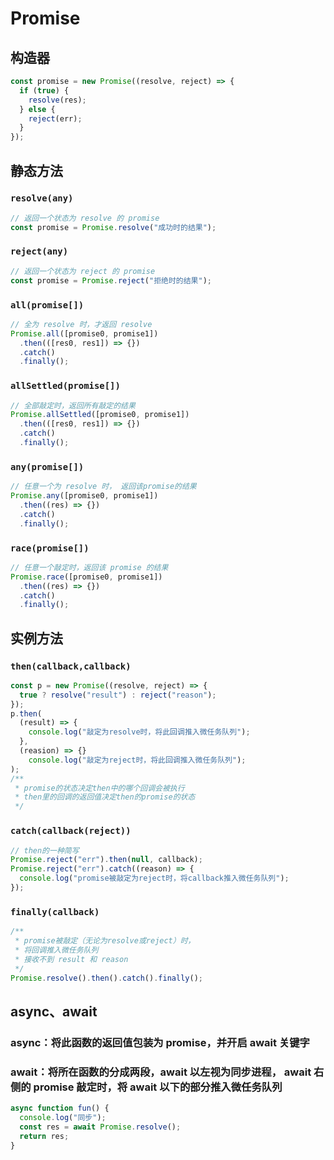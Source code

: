 # Promise

## 构造器

```js
const promise = new Promise((resolve, reject) => {
  if (true) {
    resolve(res);
  } else {
    reject(err);
  }
});
```

## 静态方法

### `resolve(any)`

```js
// 返回一个状态为 resolve 的 promise
const promise = Promise.resolve("成功时的结果");
```

### `reject(any)`

```js
// 返回一个状态为 reject 的 promise
const promise = Promise.reject("拒绝时的结果");
```

### `all(promise[])`

```js
// 全为 resolve 时，才返回 resolve
Promise.all([promise0, promise1])
  .then(([res0, res1]) => {})
  .catch()
  .finally();
```

### `allSettled(promise[])`

```js
// 全部敲定时，返回所有敲定的结果
Promise.allSettled([promise0, promise1])
  .then(([res0, res1]) => {})
  .catch()
  .finally();
```

### `any(promise[])`

```js
// 任意一个为 resolve 时， 返回该promise的结果
Promise.any([promise0, promise1])
  .then((res) => {})
  .catch()
  .finally();
```

### `race(promise[])`

```js
// 任意一个敲定时，返回该 promise 的结果
Promise.race([promise0, promise1])
  .then((res) => {})
  .catch()
  .finally();
```

## 实例方法

### `then(callback,callback)`

```js
const p = new Promise((resolve, reject) => {
  true ? resolve("result") : reject("reason");
});
p.then(
  (result) => {
    console.log("敲定为resolve时，将此回调推入微任务队列");
  },
  (reasion) => {}
    console.log("敲定为reject时，将此回调推入微任务队列");
);
/**
 * promise的状态决定then中的哪个回调会被执行
 * then里的回调的返回值决定then的promise的状态
 */
```

### `catch(callback(reject))`

```js
// then的一种简写
Promise.reject("err").then(null, callback);
Promise.reject("err").catch((reason) => {
  console.log("promise被敲定为reject时，将callback推入微任务队列");
});
```

### `finally(callback)`

```js
/**
 * promise被敲定（无论为resolve或reject）时，
 * 将回调推入微任务队列
 * 接收不到 result 和 reason
 */
Promise.resolve().then().catch().finally();
```

## async、await

### async：将此函数的返回值包装为 promise，并开启 await 关键字

### await：将所在函数的分成两段，await 以左视为同步进程， await 右侧的 promise 敲定时，将 await 以下的部分推入微任务队列

```js
async function fun() {
  console.log("同步");
  const res = await Promise.resolve();
  return res;
}
```
